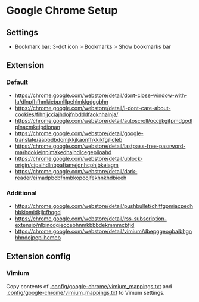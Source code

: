 # Google Chrome Setup

## Settings
* Bookmark bar: 3-dot icon > Bookmarks > Show bookmarks bar

## Extension
### Default
* https://chrome.google.com/webstore/detail/dont-close-window-with-la/dlnpfhfhmkiebpnlllpehlmklgdggbhn
* https://chrome.google.com/webstore/detail/i-dont-care-about-cookies/fihnjjcciajhdojfnbdddfaoknhalnja/
* https://chrome.google.com/webstore/detail/autoscroll/occjjkgifpmdgodlplnacmkejpdionan
* https://chrome.google.com/webstore/detail/google-translate/aapbdbdomjkkjkaonfhkkikfgjllcleb
* https://chrome.google.com/webstore/detail/lastpass-free-password-ma/hdokiejnpimakedhajhdlcegeplioahd
* https://chrome.google.com/webstore/detail/ublock-origin/cjpalhdlnbpafiamejdnhcphjbkeiagm
* https://chrome.google.com/webstore/detail/dark-reader/eimadpbcbfnmbkopoojfekhnkhdbieeh

### Additional
* https://chrome.google.com/webstore/detail/pushbullet/chlffgpmiacpedhhbkiomidkjlcfhogd
* https://chrome.google.com/webstore/detail/rss-subscription-extensio/nlbjncdgjeocebhnmkbbbdekmmmcbfjd
* https://chrome.google.com/webstore/detail/vimium/dbepggeogbaibhgnhhndojpepiihcmeb


## Extension config
### Vimium
Copy contents of [.config/google-chrome/vimium_mappings.txt](.config/google-chrome/vimium_conf.txt) and [.config/google-chrome/vimium_mappings.txt](.config/google-chrome/vimium_conf.txt) to Vimum settings.
